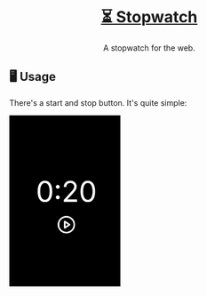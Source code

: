 <h1 align="center"><a href="https://int-stopwatch.vercel.app">⏳ Stopwatch</a></h1>
<p align="center">A stopwatch for the web.</p>

## 🖥️ Usage

There's a start and stop button. It's quite simple:

<img src="./media/ui.png" alt="The stopwatch UI" width="200"></img>
